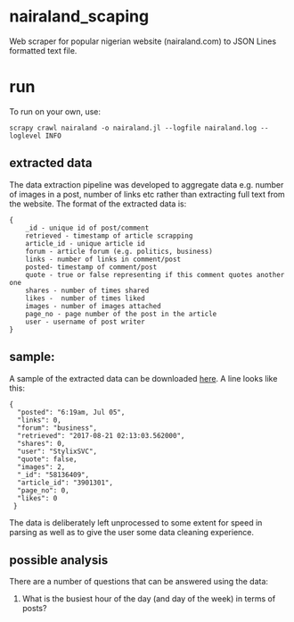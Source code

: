 # nairaland_scaping
Web scraper for popular nigerian website (nairaland.com) to JSON Lines formatted text file. 

# run

To run on your own, use:

    scrapy crawl nairaland -o nairaland.jl --logfile nairaland.log --loglevel INFO
    
## extracted data

The data extraction pipeline was developed to aggregate data e.g. number of images in a post, number of links etc rather than extracting full text from the website. The format of the extracted data is:

    {
        _id - unique id of post/comment
        retrieved - timestamp of article scrapping
        article_id - unique article id
        forum - article forum (e.g. politics, business)
        links - number of links in comment/post
        posted- timestamp of comment/post
        quote - true or false representing if this comment quotes another one
        shares - number of times shared
        likes -  number of times liked
        images - number of images attached
        page_no - page number of the post in the article
        user - username of post writer
    }

## sample:

A sample of the extracted data can be downloaded [here](https://drive.google.com/file/d/0BzHqdm9lYwfwbGFqTWlMV0xiNnc/view?usp=sharing). A line looks like this:

    {
      "posted": "6:19am, Jul 05", 
      "links": 0, 
      "forum": "business", 
      "retrieved": "2017-08-21 02:13:03.562000", 
      "shares": 0, 
      "user": "StylixSVC", 
      "quote": false, 
      "images": 2, 
      "_id": "58136409", 
      "article_id": "3901301", 
      "page_no": 0, 
      "likes": 0
     }

The data is deliberately left unprocessed to some extent for speed in parsing as well as to give the user some data cleaning experience.

## possible analysis

There are a number of questions that can be answered using the data:

1. What is the busiest hour of the day (and day of the week) in terms of posts?
